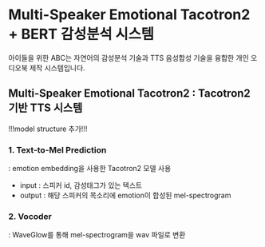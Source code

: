 Multi-Speaker Emotional Tacotron2 + BERT 감성분석 시스템
=====

아이들을 위한 ABC는 자연어의 감성분석 기술과 TTS 음성합성 기술을 융합한 개인 오디오북 제작 시스템입니다.   


Multi-Speaker Emotional Tacotron2 : Tacotron2 기반 TTS 시스템
-----
!!!model structure 추가!!!

### 1. Text-to-Mel Prediction
: emotion embedding을 사용한 Tacotron2 모델 사용   

- input : 스피커 id, 감성태그가 있는 텍스트   
- output : 해당 스피커의 목소리에 emotion이 합성된 mel-spectrogram   

### 2. Vocoder
: WaveGlow를 통해 mel-spectrogram을 wav 파일로 변환

